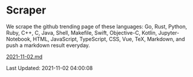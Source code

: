 # Scraper

We scrape the github trending page of these languages: Go, Rust, Python, Ruby, C++, C, Java, Shell, Makefile, Swift, Objective-C, Kotlin, Jupyter-Notebook, HTML, JavaScript, TypeScript, CSS, Vue, TeX, Markdown, and push a markdown result everyday.

[2021-11-02.md](https://github.com/yangwenmai/github-trending-backup/blob/master/2021-11-02.md)

Last Updated: 2021-11-02 04:00:08